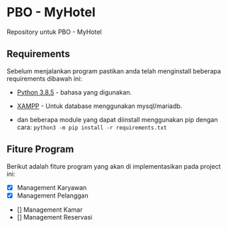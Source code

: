 # PBO - MyHotel
Repository untuk PBO - MyHotel

## Requirements
Sebelum menjalankan program pastikan anda telah menginstall beberapa requirements dibawah ini:

- [Python 3.8.5](https://python.org) - bahasa yang digunakan.  
- [XAMPP](https://www.apachefriends.org/download.html) - Untuk database menggunakan mysql/mariadb.

- dan beberapa module yang dapat diinstall menggunakan pip dengan cara: `python3 -m pip install -r requirements.txt`

## Fiture Program
Berikut adalah fiture program yang akan di implementasikan pada project ini:
- [x] Management Karyawan 
- [x] Management Pelanggan 
- [] Management Kamar 
- [] Management Reservasi 
